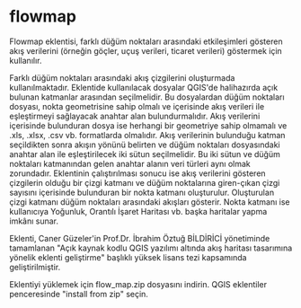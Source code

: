 # flowmap
Flowmap eklentisi, farklı düğüm noktaları arasındaki etkileşimleri gösteren akış verilerini (örneğin göçler, uçuş verileri, ticaret verileri) göstermek için kullanılır.

Farklı düğüm noktaları arasındaki akış çizgilerini oluşturmada kullanılmaktadır. Eklentide kullanılacak dosyalar QGIS'de halihazırda açık bulunan katmanlar arasından seçilmelidir. Bu dosyalardan düğüm noktaları dosyası, nokta geometrisine sahip olmalı ve içerisinde akış verileri ile eşleştirmeyi sağlayacak anahtar alan bulundurmalıdır. Akış verilerini içerisinde bulunduran dosya ise herhangi bir geometriye sahip olmamalı ve .xls, .xlsx, .csv vb. formatlarda olmalıdır. Akış verilerinin bulunduğu katman seçildikten sonra akışın yönünü belirten ve düğüm noktaları dosyasındaki anahtar alan ile eşleştirilecek iki sütun seçilmelidir. Bu iki sütun ve düğüm noktaları katmanından gelen anahtar alanın veri türleri aynı olmak zorundadır. Eklentinin çalıştırılması sonucu ise akış verilerini gösteren çizgilerin olduğu bir çizgi katmanı ve düğüm noktalarına giren-çıkan çizgi sayısını içerisinde bulunduran bir nokta katmanı oluşturulur. Oluşturulan çizgi katmanı düğüm noktaları arasındaki akışları gösterir. Nokta katmanı ise kullanıcıya Yoğunluk, Orantılı İşaret Haritası vb. başka haritalar yapma imkânı sunar.

Eklenti, Caner Güzeler'in Prof.Dr. İbrahim Öztuğ BİLDİRİCİ yönetiminde tamamlanan "Açık kaynak kodlu QGIS yazılımı altında akış haritası tasarımına yönelik eklenti geliştirme" başlıklı yüksek lisans tezi kapsamında geliştirilmiştir. 

Eklentiyi yüklemek için flow_map.zip dosyasını indirin. QGIS eklentiler penceresinde "install from zip" seçin.
